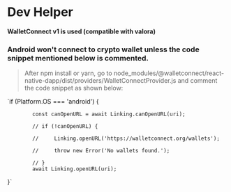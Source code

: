 # Dev Helper 

**WalletConnect v1 is used (compatible with valora)**

### Android won't connect to crypto wallet unless the code snippet mentioned below is commented.


> After npm install or yarn, go to node_modules/@walletconnect/react-native-dapp/dist/providers/WalletConnectProvider.js and comment the code snippet as shown below:


`if (Platform.OS === 'android') {

            const canOpenURL = await Linking.canOpenURL(uri);
            
            // if (!canOpenURL) {
            
            //     Linking.openURL('https://walletconnect.org/wallets');
            
            //     throw new Error('No wallets found.');
            
            // }
            await Linking.openURL(uri);
}`

